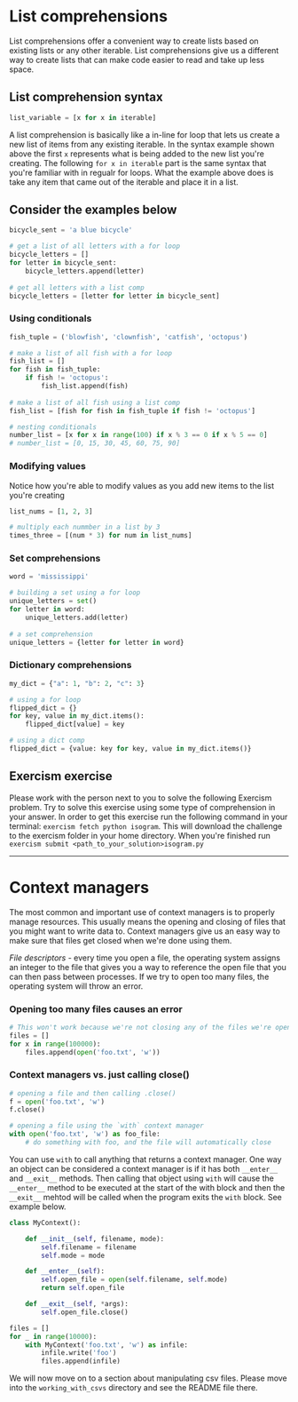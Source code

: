 # List comprehensions
List comprehensions offer a convenient way to create lists based on existing lists or any other iterable. List comprehensions give us a different way to create lists that can make code easier to read and take up less space.

## List comprehension syntax

```Python
list_variable = [x for x in iterable]
```

A list comprehension is basically like a in-line for loop that lets us create a new list of items from any existing iterable. In the syntax example shown above the first `x` represents what is being added to the new list you're creating. The following `for x in iterable` part is the same syntax that you're familiar with in regualr for loops. What the example above does is take any item that came out of the iterable and place it in a list.

## Consider the examples below

```Python 
bicycle_sent = 'a blue bicycle'

# get a list of all letters with a for loop
bicycle_letters = []
for letter in bicycle_sent:
    bicycle_letters.append(letter)
    
# get all letters with a list comp
bicycle_letters = [letter for letter in bicycle_sent]
```

### Using conditionals

```Python
fish_tuple = ('blowfish', 'clownfish', 'catfish', 'octopus')

# make a list of all fish with a for loop
fish_list = []
for fish in fish_tuple:
    if fish != 'octopus':
        fish_list.append(fish)
        
# make a list of all fish using a list comp
fish_list = [fish for fish in fish_tuple if fish != 'octopus']

# nesting conditionals
number_list = [x for x in range(100) if x % 3 == 0 if x % 5 == 0]
# number_list = [0, 15, 30, 45, 60, 75, 90]
```

### Modifying values
Notice how you're able to modify values as you add new items to the list you're creating
```Python
list_nums = [1, 2, 3]

# multiply each nummber in a list by 3
times_three = [(num * 3) for num in list_nums]
```

### Set comprehensions

```Python
word = 'mississippi'

# building a set using a for loop
unique_letters = set()
for letter in word:
    unique_letters.add(letter)
    
# a set comprehension
unique_letters = {letter for letter in word}
```

### Dictionary comprehensions
```Python
my_dict = {"a": 1, "b": 2, "c": 3}

# using a for loop
flipped_dict = {}
for key, value in my_dict.items():
    flipped_dict[value] = key

# using a dict comp
flipped_dict = {value: key for key, value in my_dict.items()} 
```

## Exercism exercise
Please work with the person next to you to solve the following Exercism problem. Try to solve this exercise using some type of comprehension in your answer.
In order to get this exercise run the following command in your terminal: `exercism fetch python isogram`. This will download the challenge to the exercism folder in your home directory. When you're finished run `exercism submit <path_to_your_solution>isogram.py`


-----------------------------------------------------------
# Context managers

The most common and important use of context managers is to properly manage resources. This usually means the opening and closing of files that you might want to write data to. Context managers give us an easy way to make sure that files get closed when we're done using them. 

*File descriptors* - every time you open a file, the operating system assigns an integer to the file that gives you a way to reference the open file that you can then pass between processes. If we try to open too many files, the operating system will throw an error.

### Opening too many files causes an error
```Python
# This won't work because we're not closing any of the files we're opening
files = []
for x in range(100000):
    files.append(open('foo.txt', 'w'))
```

### Context managers vs. just calling close()
```Python
# opening a file and then calling .close()
f = open('foo.txt', 'w')
f.close()

# opening a file using the `with` context manager
with open('foo.txt', 'w') as foo_file:
    # do something with foo, and the file will automatically close
```

You can use `with` to call anything that returns a context manager. One way an object can be considered a context manager is if it has both `__enter__` and `__exit__` methods. Then calling that object using `with` will cause the `__enter__` method to be executed at the start of the with block and then the `__exit__` mehtod will be called when the program exits the `with` block. See example below.

```Python
class MyContext():

    def __init__(self, filename, mode):
        self.filename = filename
        self.mode = mode

    def __enter__(self):
        self.open_file = open(self.filename, self.mode)
        return self.open_file

    def __exit__(self, *args):
        self.open_file.close()

files = []
for _ in range(10000):
    with MyContext('foo.txt', 'w') as infile:
        infile.write('foo')
        files.append(infile)
```

We will now move on to a section about manipulating csv files. Please move into the `working_with_csvs` directory and see the README file there. 

